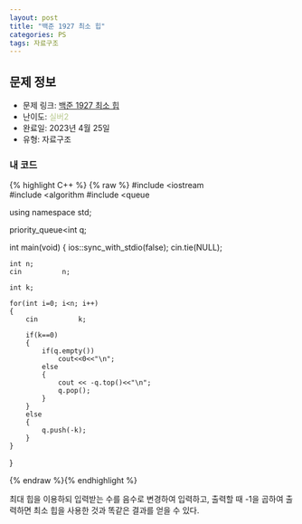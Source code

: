 ```yaml
---
layout: post
title: "백준 1927 최소 힙"
categories: PS
tags: 자료구조
---
```


## 문제 정보
- 문제 링크: [백준 1927 최소 힙](https://www.acmicpc.net/problem/1927)
- 난이도: <span style="color:#B5C78A">실버2</span>
- 완료일: 2023년 4월 25일
- 유형: 자료구조

### 내 코드

{% highlight C++ %} {% raw %}
#include <iostream	
#include <algorithm	
#include <queue	

using namespace std;

priority_queue<int	 q;

int main(void)
{
	ios::sync_with_stdio(false); cin.tie(NULL);
	
	int n;
	cin 		 n;
	
	int k;
	
	for(int i=0; i<n; i++)
	{
		cin 		 k;
		
		if(k==0)
		{
			if(q.empty())
				cout<<0<<"\n";
			else
			{
				cout << -q.top()<<"\n";
				q.pop();
			}
		}
		else
		{
			q.push(-k);
		}
	}
}

{% endraw %}{% endhighlight %}

최대 힙을 이용하되 입력받는 수를 음수로 변경하여 입력하고, 출력할 때 -1을 곱하여 출력하면 최소 힙을 사용한 것과 똑같은 결과를 얻을 수 있다.
